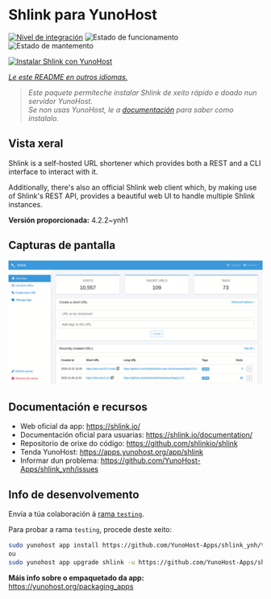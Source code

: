 <!--
NOTA: Este README foi creado automáticamente por <https://github.com/YunoHost/apps/tree/master/tools/readme_generator>
NON debe editarse manualmente.
-->

# Shlink para YunoHost

[![Nivel de integración](https://dash.yunohost.org/integration/shlink.svg)](https://ci-apps.yunohost.org/ci/apps/shlink/) ![Estado de funcionamento](https://ci-apps.yunohost.org/ci/badges/shlink.status.svg) ![Estado de mantemento](https://ci-apps.yunohost.org/ci/badges/shlink.maintain.svg)

[![Instalar Shlink con YunoHost](https://install-app.yunohost.org/install-with-yunohost.svg)](https://install-app.yunohost.org/?app=shlink)

*[Le este README en outros idiomas.](./ALL_README.md)*

> *Este paquete permíteche instalar Shlink de xeito rápido e doado nun servidor YunoHost.*  
> *Se non usas YunoHost, le a [documentación](https://yunohost.org/install) para saber como instalalo.*

## Vista xeral

Shlink is a self-hosted URL shortener which provides both a REST and a CLI interface to interact with it.

Additionally, there's also an official Shlink web client which, by making use of Shlink's REST API, provides a beautiful web UI to handle multiple Shlink instances.

**Versión proporcionada:** 4.2.2~ynh1

## Capturas de pantalla

![Captura de pantalla de Shlink](./doc/screenshots/shlink-web-client-placeholder.jpg)

## Documentación e recursos

- Web oficial da app: <https://shlink.io/>
- Documentación oficial para usuarias: <https://shlink.io/documentation/>
- Repositorio de orixe do código: <https://github.com/shlinkio/shlink>
- Tenda YunoHost: <https://apps.yunohost.org/app/shlink>
- Informar dun problema: <https://github.com/YunoHost-Apps/shlink_ynh/issues>

## Info de desenvolvemento

Envía a túa colaboración á [rama `testing`](https://github.com/YunoHost-Apps/shlink_ynh/tree/testing).

Para probar a rama `testing`, procede deste xeito:

```bash
sudo yunohost app install https://github.com/YunoHost-Apps/shlink_ynh/tree/testing --debug
ou
sudo yunohost app upgrade shlink -u https://github.com/YunoHost-Apps/shlink_ynh/tree/testing --debug
```

**Máis info sobre o empaquetado da app:** <https://yunohost.org/packaging_apps>
